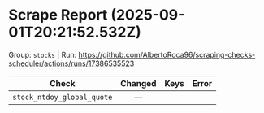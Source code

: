 # Scrape Report (2025-09-01T20:21:52.532Z)

Group: `stocks`  |  Run: https://github.com/AlbertoRoca96/scraping-checks-scheduler/actions/runs/17386535523

| Check | Changed | Keys | Error |
|---|:---:|:--|:--|
| `stock_ntdoy_global_quote` | — |  |  |
